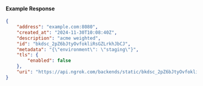 <!-- Code generated for API Clients. DO NOT EDIT. -->

#### Example Response

```json
{
	"address": "example.com:8080",
	"created_at": "2024-11-30T10:08:40Z",
	"description": "acme weighted",
	"id": "bkdsc_2pZ6bJtyOvfokliRsGZLrkhJbCJ",
	"metadata": "{\"environment\": \"staging\"}",
	"tls": {
		"enabled": false
	},
	"uri": "https://api.ngrok.com/backends/static/bkdsc_2pZ6bJtyOvfokliRsGZLrkhJbCJ"
}
```
